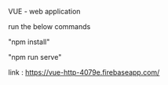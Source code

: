 VUE - web application

run the below commands

"npm install"

"npm run serve"

link : https://vue-http-4079e.firebaseapp.com/